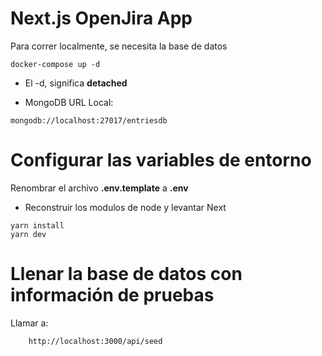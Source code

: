 # Next.js OpenJira App
Para correr localmente, se necesita la base de datos
```
docker-compose up -d
```

* El -d, significa __detached__

* MongoDB URL Local:
```
mongodb://localhost:27017/entriesdb
```

# Configurar las variables de entorno
Renombrar el archivo __.env.template__ a __.env__

* Reconstruir los modulos de node y levantar Next   
``` 
yarn install
yarn dev
```

# Llenar la base de datos con información de pruebas

Llamar a:
``` 
    http://localhost:3000/api/seed 
```